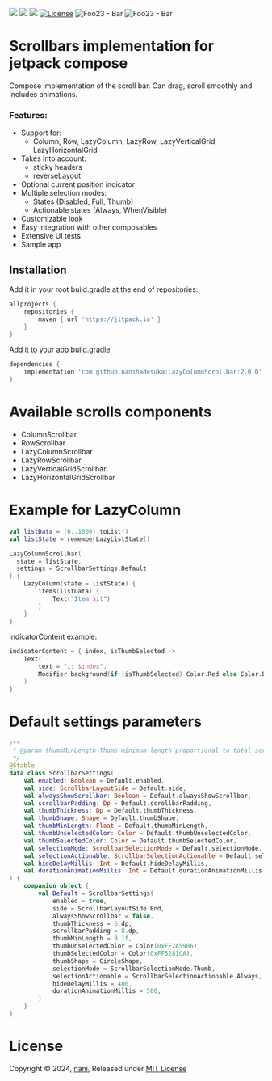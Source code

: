 [![](https://jitpack.io/v/nanihadesuka/LazyColumnScrollbar.svg)](https://jitpack.io/#nanihadesuka/LazyColumnScrollbar)
[![](https://jitpack.io/v/nanihadesuka/LazyColumnScrollbar/month.svg)](https://jitpack.io/#nanihadesuka/LazyColumnScrollbar)
[![](https://github.com/nanihadesuka/LazyColumnScrollbar/actions/workflows/tests.yml/badge.svg?branch=master)](https://github.com/nanihadesuka/LazyColumnScrollbar/commits/master)
[![License](https://img.shields.io/badge/License-MIT-blue)](https://github.com/nanihadesuka/LazyColumnScrollbar/blob/main/LICENSE)
![Foo23 - Bar](https://img.shields.io/badge/Kotlin-1.9.23-339933)
![Foo23 - Bar](https://img.shields.io/badge/Compose_BOM-2024.04.00-339933)

# Scrollbars implementation for jetpack compose

Compose implementation of the scroll bar. Can drag, scroll smoothly and includes animations.

### Features:

- Support for:
    - Column, Row, LazyColumn, LazyRow, LazyVerticalGrid, LazyHorizontalGrid
- Takes into account:
    - sticky headers
    - reverseLayout
- Optional current position indicator
- Multiple selection modes:
    - States (Disabled, Full, Thumb)
    - Actionable states (Always, WhenVisible)
- Customizable look
- Easy integration with other composables
- Extensive UI tests
- Sample app

## Installation

Add it in your root build.gradle at the end of repositories:

```groovy
allprojects {
    repositories {
        maven { url 'https://jitpack.io' }
    }
}
```

Add it to your app build.gradle

```groovy
dependencies {
    implementation 'com.github.nanihadesuka:LazyColumnScrollbar:2.0.0'
}
```

# Available scrolls components
- ColumnScrollbar
- RowScrollbar
- LazyColumnScrollbar
- LazyRowScrollbar
- LazyVerticalGridScrollbar
- LazyHorizontalGridScrollbar

# Example for LazyColumn
```kotlin
val listData = (0..1000).toList()
val listState = rememberLazyListState()

LazyColumnScrollbar(
  state = listState,
  settings = ScrollbarSettings.Default  
) {
    LazyColumn(state = listState) {
        items(listData) {
            Text("Item $it")
        }
    }
}
```

indicatorContent example:

```kotlin
indicatorContent = { index, isThumbSelected ->
    Text(
        text = "i: $index",
        Modifier.background(if (isThumbSelected) Color.Red else Color.Black, CircleShape)
    )
}
```

# Default settings parameters
```kotlin
/**
 * @param thumbMinLength Thumb minimum length proportional to total scrollbar's length (eg: 0.1 -> 10% of total)
 */
@Stable
data class ScrollbarSettings(
    val enabled: Boolean = Default.enabled,
    val side: ScrollbarLayoutSide = Default.side,
    val alwaysShowScrollbar: Boolean = Default.alwaysShowScrollbar,
    val scrollbarPadding: Dp = Default.scrollbarPadding,
    val thumbThickness: Dp = Default.thumbThickness,
    val thumbShape: Shape = Default.thumbShape,
    val thumbMinLength: Float = Default.thumbMinLength,
    val thumbUnselectedColor: Color = Default.thumbUnselectedColor,
    val thumbSelectedColor: Color = Default.thumbSelectedColor,
    val selectionMode: ScrollbarSelectionMode = Default.selectionMode,
    val selectionActionable: ScrollbarSelectionActionable = Default.selectionActionable,
    val hideDelayMillis: Int = Default.hideDelayMillis,
    val durationAnimationMillis: Int = Default.durationAnimationMillis
) {
    companion object {
        val Default = ScrollbarSettings(
            enabled = true,
            side = ScrollbarLayoutSide.End,
            alwaysShowScrollbar = false,
            thumbThickness = 6.dp,
            scrollbarPadding = 8.dp,
            thumbMinLength = 0.1f,
            thumbUnselectedColor = Color(0xFF2A59B6),
            thumbSelectedColor = Color(0xFF5281CA),
            thumbShape = CircleShape,
            selectionMode = ScrollbarSelectionMode.Thumb,
            selectionActionable = ScrollbarSelectionActionable.Always,
            hideDelayMillis = 400,
            durationAnimationMillis = 500,
        )
    }
}
```

# License

Copyright © 2024, [nani](https://github.com/nanihadesuka), Released under [MIT License](LICENSE)
